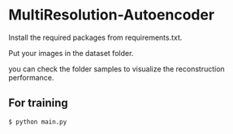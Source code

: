 # MultiResolution-Autoencoder

Install the required packages from requirements.txt.

Put your images in the dataset folder.

you can check the folder samples to visualize the reconstruction performance.

## For training 
`$ python main.py`
